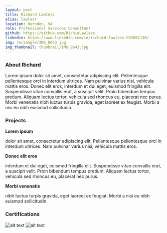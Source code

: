 ```yaml
---
layout: post
title: Richard Lawless
alias: lawlesr
location: Herndon, VA
role: Professional Services Consultant
github: https://github.com/RichieLawless
linkedin: https://www.linkedin.com/in/richard-lawless-b52061136/
img: rectangle/IMG_8643.jpg
img_thumbnail: thumbnail/IMG_8643.jpg
---
```

### About Richard
Lorem ipsum dolor sit amet, consectetur adipiscing elit. Pellentesque pellentesque orci in interdum ultrices. Nam pulvinar varius nisi, vehicula mattis eros. Donec elit eros, interdum et dui eget, euismod fringilla elit. Suspendisse vitae convallis erat, a suscipit velit. Proin bibendum tempus pretium. Aliquam lectus tortor, vehicula sed rhoncus eu, placerat nec purus. Morbi venenatis nibh luctus turpis gravida, eget laoreet ex feugiat. Morbi a nisi eu nibh euismod sollicitudin.

### Projects
**Lorem ipsum**

 dolor sit amet, consectetur adipiscing elit. Pellentesque pellentesque orci in interdum ultrices. Nam pulvinar varius nisi, vehicula mattis eros. 
 
**Donec elit eros** 

interdum et dui eget, euismod fringilla elit. Suspendisse vitae convallis erat, a suscipit velit. Proin bibendum tempus pretium. Aliquam lectus tortor, vehicula sed rhoncus eu, placerat nec purus. 

**Morbi venenatis** 

nibh luctus turpis gravida, eget laoreet ex feugiat. Morbi a nisi eu nibh euismod sollicitudin.


### Certifications
![alt text](https://d1.awsstatic.com/training-and-certification/Certification%20Badges/AWS-Certified_Cloud-Practitioner_512x512.bc006f14f986fa4f3ca238b0b62be458ce1fb5ce.png "Logo Title Text 1")
![alt text](https://d1.awsstatic.com/training-and-certification/Certification%20Badges/AWS-Certified_Solutions-Architect_Associate_512x512.d82aee07920970350c427c8d0542bc239180a486.png "Logo Title Text 1")

